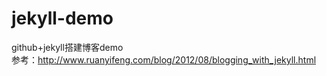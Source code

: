 # jekyll-demo
github+jekyll搭建博客demo<br/>
参考：http://www.ruanyifeng.com/blog/2012/08/blogging_with_jekyll.html
